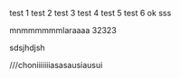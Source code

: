 test 1
test 2
test 3
test 4
test 5
test 6 
ok
sss

mnmmmmmmlaraaaa  32323


sdsjhdjsh

///choniiiiiiiasasausiausui
